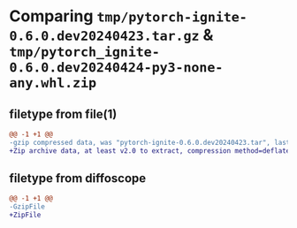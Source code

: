 # Comparing `tmp/pytorch-ignite-0.6.0.dev20240423.tar.gz` & `tmp/pytorch_ignite-0.6.0.dev20240424-py3-none-any.whl.zip`

## filetype from file(1)

```diff
@@ -1 +1 @@
-gzip compressed data, was "pytorch-ignite-0.6.0.dev20240423.tar", last modified: Tue Apr 23 00:13:32 2024, max compression
+Zip archive data, at least v2.0 to extract, compression method=deflate
```

## filetype from diffoscope

```diff
@@ -1 +1 @@
-GzipFile
+ZipFile
```

